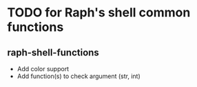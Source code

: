 # TODO for Raph's shell common functions

## raph-shell-functions
* Add color support
* Add function(s) to check argument (str, int)
